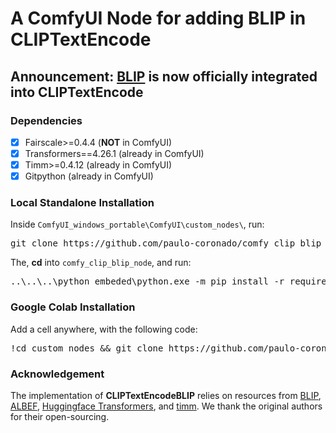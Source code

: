 # A ComfyUI Node for adding BLIP in CLIPTextEncode

## Announcement: [BLIP](https://github.com/salesforce/BLIP) is now officially integrated into CLIPTextEncode

### Dependencies
- [x] Fairscale>=0.4.4 (**NOT** in ComfyUI)
- [x] Transformers==4.26.1 (already in ComfyUI)
- [x] Timm>=0.4.12 (already in ComfyUI)
- [x] Gitpython (already in ComfyUI)

### Local Standalone Installation
Inside `ComfyUI_windows_portable\ComfyUI\custom_nodes\`, run:
<pre>git clone https://github.com/paulo-coronado/comfy_clip_blip_node</pre>

The, **cd** into `comfy_clip_blip_node`, and run:
<pre>..\..\..\python_embeded\python.exe -m pip install -r requirements.txt</pre>

### Google Colab Installation
Add a cell anywhere, with the following code: 
<pre>
!cd custom_nodes && git clone https://github.com/paulo-coronado/comfy_clip_blip_node && cd comfy_clip_blip_node && pip install -r requirements.txt
</pre>

### Acknowledgement
The implementation of **CLIPTextEncodeBLIP** relies on resources from <a href="https://github.com/salesforce/BLIP">BLIP</a>, <a href="https://github.com/salesforce/ALBEF">ALBEF</a>, <a href="https://github.com/huggingface/transformers">Huggingface Transformers</a>, and <a href="https://github.com/rwightman/pytorch-image-models/tree/master/timm">timm</a>. We thank the original authors for their open-sourcing.

